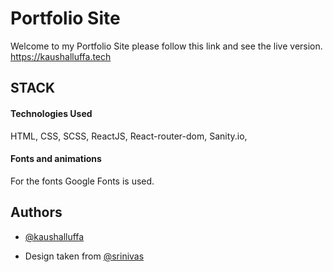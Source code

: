 
# Portfolio Site

Welcome to my Portfolio Site please follow this link and see the live version. https://kaushalluffa.tech



## STACK

#### Technologies Used

HTML, CSS, SCSS, ReactJS, React-router-dom, Sanity.io, 

#### Fonts and animations

For the fonts Google Fonts is used.


## Authors

- [@kaushalluffa](https://www.github.com/kaushalluffa)

- Design taken from [@srinivas](https://www.figma.com/@srinivas_dezign)